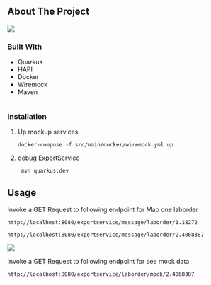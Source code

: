 ## About The Project

<div>    
  <img src="out/src/plantuml/exportLIS_simple/exportLIS_simple.png" a>
</div>

### Built With

* Quarkus
* HAPI
* Docker
* Wiremock
* Maven
  ```

### Installation

1. Up mockup services
   ```
   docker-compose -f src/main/docker/wiremock.yml up
   ```
2. debug ExportService
   ```
    mvn quarkus:dev
   ```


## Usage

Invoke a GET Request to following endpoint for Map one laborder

```
http://localhost:8080/exportservice/message/laborder/1.18272
   ```

   ```
http://localhost:8080/exportservice/message/laborder/2.4068387
   ```


<div>    
  <img src="docs/invocation.png" a>
</div>

Invoke a GET Request to following endpoint for see mock data

```
http://localhost:8080/exportservice/laborder/mock/2.4068387
```



